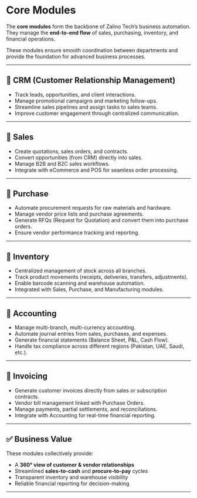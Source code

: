 # Core Modules

The **core modules** form the backbone of Zalino Tech’s business automation.  
They manage the **end-to-end flow** of sales, purchasing, inventory, and financial operations.  

These modules ensure smooth coordination between departments and provide the foundation for advanced business processes.

---

## 🔹 CRM (Customer Relationship Management)
- Track leads, opportunities, and client interactions.  
- Manage promotional campaigns and marketing follow-ups.  
- Streamline sales pipelines and assign tasks to sales teams.  
- Improve customer engagement through centralized communication.

---

## 🔹 Sales
- Create quotations, sales orders, and contracts.  
- Convert opportunities (from CRM) directly into sales.  
- Manage B2B and B2C sales workflows.  
- Integrate with eCommerce and POS for seamless order processing.  

---

## 🔹 Purchase
- Automate procurement requests for raw materials and hardware.  
- Manage vendor price lists and purchase agreements.  
- Generate RFQs (Request for Quotation) and convert them into purchase orders.  
- Ensure vendor performance tracking and reporting.  

---

## 🔹 Inventory
- Centralized management of stock across all branches.  
- Track product movements (receipts, deliveries, transfers, adjustments).  
- Enable barcode scanning and warehouse automation.  
- Integrated with Sales, Purchase, and Manufacturing modules.  

---

## 🔹 Accounting
- Manage multi-branch, multi-currency accounting.  
- Automate journal entries from sales, purchases, and expenses.  
- Generate financial statements (Balance Sheet, P&L, Cash Flow).  
- Handle tax compliance across different regions (Pakistan, UAE, Saudi, etc.).  

---

## 🔹 Invoicing
- Generate customer invoices directly from sales or subscription contracts.  
- Vendor bill management linked with Purchase Orders.  
- Manage payments, partial settlements, and reconciliations.  
- Integrate with Accounting for real-time financial reporting.  

---

## ✅ Business Value
These modules collectively provide:  
- A **360° view of customer & vendor relationships**  
- Streamlined **sales-to-cash** and **procure-to-pay** cycles  
- Transparent inventory and warehouse visibility  
- Reliable financial reporting for decision-making  

---
